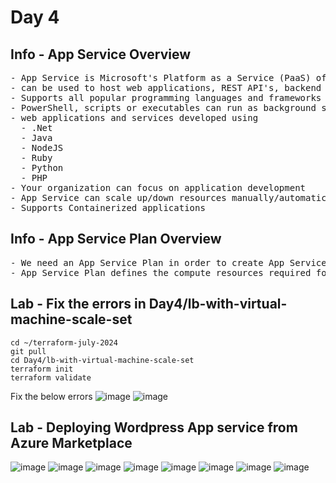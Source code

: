 # Day 4

## Info - App Service Overview
<pre>
- App Service is Microsoft's Platform as a Service (PaaS) offering 
- can be used to host web applications, REST API's, backend services for mobile apps
- Supports all popular programming languages and frameworks
- PowerShell, scripts or executables can run as background services
- web applications and services developed using 
  - .Net
  - Java
  - NodeJS
  - Ruby
  - Python
  - PHP
- Your organization can focus on application development
- App Service can scale up/down resources manually/automatically based on metrics
- Supports Containerized applications 
</pre>

## Info - App Service Plan Overview
<pre>
- We need an App Service Plan in order to create App Service
- App Service Plan defines the compute resources required for your application to run  
</pre>

## Lab - Fix the errors in Day4/lb-with-virtual-machine-scale-set
```
cd ~/terraform-july-2024
git pull
cd Day4/lb-with-virtual-machine-scale-set
terraform init
terraform validate
```

Fix the below errors
![image](https://github.com/tektutor/terraform-july-2024/assets/12674043/c2917926-d255-49a9-a130-343e3af96b65)
![image](https://github.com/tektutor/terraform-july-2024/assets/12674043/a403bfab-c711-4561-815d-a2ca31ba9dea)

## Lab - Deploying Wordpress App service from Azure Marketplace

![image](https://github.com/tektutor/terraform-july-2024/assets/12674043/b7764636-9939-4ed3-a491-3569af864051)
![image](https://github.com/tektutor/terraform-july-2024/assets/12674043/1f41d421-59bd-4b82-bf5f-16746fe83f8b)
![image](https://github.com/tektutor/terraform-july-2024/assets/12674043/5079bb98-2518-466f-aabd-654637278c84)
![image](https://github.com/tektutor/terraform-july-2024/assets/12674043/11cefeff-a1ff-483c-8537-ae5995e0b7e6)
![image](https://github.com/tektutor/terraform-july-2024/assets/12674043/1e216186-7667-4c91-8edb-76589b91cf93)
![image](https://github.com/tektutor/terraform-july-2024/assets/12674043/08edb75c-0718-47b5-b27d-d0c56bdf2249)
![image](https://github.com/tektutor/terraform-july-2024/assets/12674043/8dbd9213-35a9-461e-acf6-255ed8ecc625)
![image](https://github.com/tektutor/terraform-july-2024/assets/12674043/af09de35-b4cb-463d-af4c-9593ed46b2f0)
